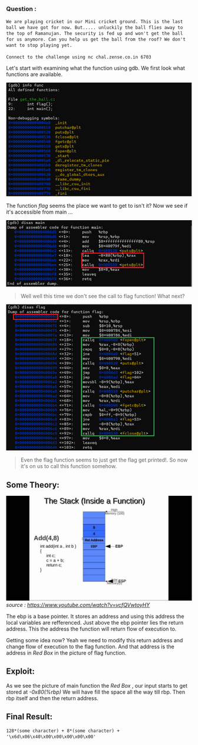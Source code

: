 ### __Question__ : 
    We are playing cricket in our Mini cricket ground. This is the last ball we have got for now. But..... unluckily the ball flies away to the top of Ramanujan. The security is fed up and won't get the ball for us anymore. Can you help us get the ball from the roof? We don't want to stop playing yet.

    Connect to the challenge using nc chal.zense.co.in 6703

Let's start with examining what the function using gdb.
We first look what functions are available.

![all listed functions](../images/sneak_to_roof1.png)

The function *flag* seems the place we want to get to isn't it? Now we see if it's accessible from main ... 

![main function](../images/sneak_to_roof2.png)

>Well well this time we don't see the call to flag function! What next?

![flag function](../images/sneak_to_roof3.png)

>Even the flag function seems to just get the flag get printed!. So now it's on us to call this function somehow.

## Some Theory:
![stack frame](../images/stackframe.jpg)
_source : https://www.youtube.com/watch?v=vcfQVwtoyHY_

The ebp is a base pointer. It stores an address and using this address the local variables are refferenced. Just above the ebp pointer lies the return address. This the address the function will return flow of execution to. 

Getting some idea now? Yeah we need to modify this return address and change flow of execution to the flag function. And that address is the address in _Red Box_ in the picture of flag function.

## Exploit:
As we see the picture of main function the _Red Box_ , our input starts to get stored at _-0x80(%rbp)_ We will have fill the space all the way till rbp. Then rbp itself and then the return address.

## Final Result:
    128*(some character) + 8*(some character) + '\x6d\x06\x40\x00\x00\x00\x00\x00'
